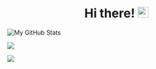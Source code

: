 <div align="center">
   <h1>Hi there! <img src="https://media.giphy.com/media/hvRJCLFzcasrR4ia7z/giphy.gif" width="25px"></h1>
</div>

![My GitHub Stats](https://github-readme-stats.vercel.app/api?username=5tronciy&show_icons=true)

![](https://github-profile-trophy.vercel.app/?username=5tronciy&theme=flat&no-frame=true&margin-w=30)

<!-- It is https://yhype.me/ views count tracker, please remove it or use your own -->
![](https://hit.yhype.me/github/profile?user_id=62604867)
